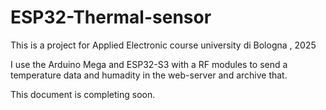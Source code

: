 # ESP32-Thermal-sensor
This is a project for Applied Electronic course university di Bologna , 2025 

I use the Arduino Mega and ESP32-S3 with a RF modules to send a temperature data and humadity in the web-server and archive that.   

This document is completing soon. 
